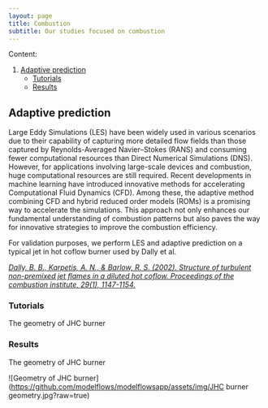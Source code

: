 ```yaml
---
layout: page
title: Combustion
subtitle: Our studies focused on combustion
---
```


Content:


1.  [Adaptive prediction](https://modelflows.github.io/modelflowsapp/combustion/#adaptive-prediction)
    *  [Tutorials](https://modelflows.github.io/modelflowsapp/combustion/#tutorials)
    *  [Results](https://modelflows.github.io/modelflowsapp/combustion/#results)



## Adaptive prediction
Large Eddy Simulations (LES) have been widely used in various scenarios due to their capability of capturing more detailed flow fields than those captured by Reynolds-Averaged Navier–Stokes (RANS) and consuming fewer computational resources than Direct Numerical Simulations (DNS). However, for applications involving large-scale devices and combustion, huge computational resources are still required. Recent developments in machine learning have introduced innovative methods for accelerating Computational Fluid Dynamics (CFD). Among these, the adaptive method combining CFD and hybrid reduced order models (ROMs) is a promising way to accelerate the simulations. This approach not only enhances our fundamental understanding of combustion patterns but also paves the way for innovative strategies to improve the combustion efficiency.

For validation purposes, we perform LES and adaptive prediction on a typical jet in hot coflow burner used by Dally et al. 
<!-- REFERENCES -->
[*Dally, B. B., Karpetis, A. N., & Barlow, R. S. (2002). Structure of turbulent non-premixed jet flames in a diluted hot coflow. Proceedings of the combustion institute, 29(1), 1147-1154.*](https://doi.org/10.1016/S1540-7489(02)80145-6)

### Tutorials
The geometry of JHC burner

### Results
The geometry of JHC burner
<!-- IMAGES -->
![Geometry of JHC burner](https://github.com/modelflows/modelflowsapp/assets/img/JHC burner geometry.jpg?raw=true)
